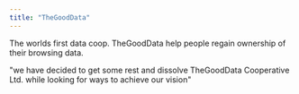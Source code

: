 ```yaml
---
title: "TheGoodData"
---
```


The worlds first data coop. TheGoodData help people regain ownership of their browsing data. 

"we have decided to get some rest and dissolve TheGoodData Cooperative Ltd. while looking for ways to achieve our vision"

